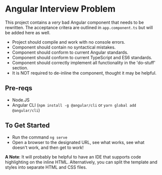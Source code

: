 # Angular Interview Problem
This project contains a *very* bad Angular component that needs to be rewritten. The acceptance critera are outlined in `app.component.ts` but will be added here as well.


+ Project should compile and work with no console errors.
+ Component should contain no syntactical mistakes.
+ Component should conform to current Angular standards.
+ Component should conform to current TypeScript and ES6 standards.
+ Component should correctly implement all functionality in the 'do-stuff' section.
+ It is NOT required to de-inline the component, thought it may be helpful.

## Pre-reqs
+ Node.JS
+ Angular CLI (`npm install -g @angular/cli` or `yarn global add @angular/cli`)

## To Get Started
+ Run the command `ng serve`
+ Open a browser to the designated URL, see what works, see what doesn't work, and then get to work!

**A Note**: It will probably be helpful to have an IDE that supports code highlighting on the inline HTML. Alternatively, you can split the template and styles into separate HTML and CSS files.
